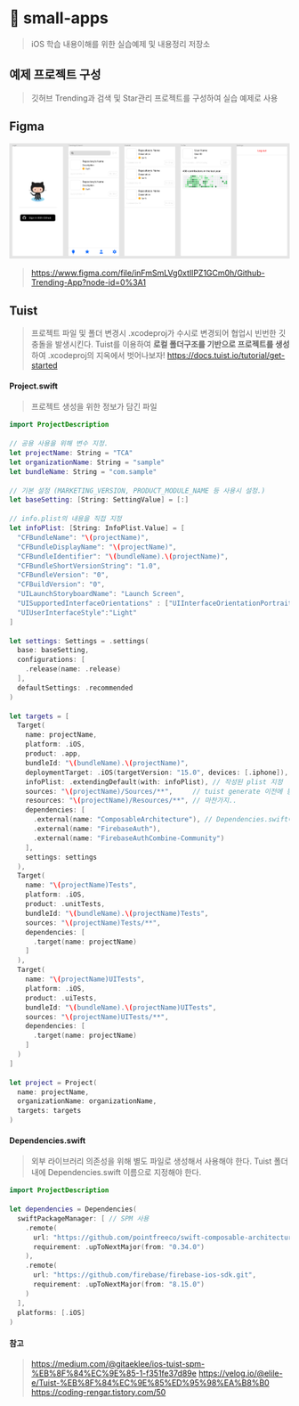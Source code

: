 # :game_die: small-apps

> iOS 학습 내용이해를 위한 실습예제 및 내용정리 저장소


## 예제 프로젝트 구성

> 깃허브 Trending과 검색 및 Star관리 프로젝트를 구성하여 실습 예제로 사용

## Figma

![stroybard](./Resources/storyboard.png)


> https://www.figma.com/file/inFmSmLVg0xtIlPZ1GCm0h/Github-Trending-App?node-id=0%3A1

## Tuist

> 프로젝트 파일 및 폴더 변경시 .xcodeproj가 수시로 변경되어 협업시 빈번한 깃 충돌을 발생시킨다.
> Tuist를 이용하여 **로컬 폴더구조를 기반으로 프로젝트를 생성**하여 .xcodeproj의 지옥에서 벗어나보자!
> https://docs.tuist.io/tutorial/get-started

#### Project.swift
> 프로젝트 생성을 위한 정보가 담긴 파일

```swift
import ProjectDescription

// 공용 사용을 위해 변수 지정.
let projectName: String = "TCA"
let organizationName: String = "sample"
let bundleName: String = "com.sample"

// 기본 설정 (MARKETING_VERSION, PRODUCT_MODULE_NAME 등 사용시 설정.)
let baseSetting: [String: SettingValue] = [:]

// info.plist의 내용을 직접 지정
let infoPlist: [String: InfoPlist.Value] = [
  "CFBundleName": "\(projectName)",
  "CFBundleDisplayName": "\(projectName)",
  "CFBundleIdentifier": "\(bundleName).\(projectName)",
  "CFBundleShortVersionString": "1.0",
  "CFBundleVersion": "0",
  "CFBuildVersion": "0",
  "UILaunchStoryboardName": "Launch Screen",
  "UISupportedInterfaceOrientations" : ["UIInterfaceOrientationPortrait"],
  "UIUserInterfaceStyle":"Light"
]

let settings: Settings = .settings(
  base: baseSetting,
  configurations: [
    .release(name: .release)
  ],
  defaultSettings: .recommended
)

let targets = [
  Target(
    name: projectName,
    platform: .iOS,
    product: .app,
    bundleId: "\(bundleName).\(projectName)",
    deploymentTarget: .iOS(targetVersion: "15.0", devices: [.iphone]),
    infoPlist: .extendingDefault(with: infoPlist), // 작성된 plist 지정
    sources: "\(projectName)/Sources/**",     // tuist generate 이전에 동일한 폴더구조를 생성해야 한다.
    resources: "\(projectName)/Resources/**", // 마찬가지..
    dependencies: [
      .external(name: "ComposableArchitecture"), // Dependencies.swift에 정의한 라이브러리의 이름
      .external(name: "FirebaseAuth"),
      .external(name: "FirebaseAuthCombine-Community")
    ],
    settings: settings
  ),
  Target(
    name: "\(projectName)Tests",
    platform: .iOS,
    product: .unitTests,
    bundleId: "\(bundleName).\(projectName)Tests",
    sources: "\(projectName)Tests/**",
    dependencies: [
      .target(name: projectName)
    ]
  ),
  Target(
    name: "\(projectName)UITests",
    platform: .iOS,
    product: .uiTests,
    bundleId: "\(bundleName).\(projectName)UITests",
    sources: "\(projectName)UITests/**",
    dependencies: [
      .target(name: projectName)
    ]
  )
]

let project = Project(
  name: projectName,
  organizationName: organizationName,
  targets: targets
)
```

#### Dependencies.swift
> 외부 라이브러리 의존성을 위해 별도 파일로 생성해서 사용해야 한다.
> Tuist 폴더내에 Dependencies.swift 이름으로 지정해야 한다.

```swift
import ProjectDescription

let dependencies = Dependencies(
  swiftPackageManager: [ // SPM 사용
    .remote(
      url: "https://github.com/pointfreeco/swift-composable-architecture.git",
      requirement: .upToNextMajor(from: "0.34.0")
    ),
    .remote(
      url: "https://github.com/firebase/firebase-ios-sdk.git",
      requirement: .upToNextMajor(from: "8.15.0")
    )
  ],
  platforms: [.iOS]
)
```

#### 참고
> https://medium.com/@gitaeklee/ios-tuist-spm-%EB%8F%84%EC%9E%85-1-f351fe37d89e
> https://velog.io/@elile-e/Tuist-%EB%8F%84%EC%9E%85%ED%95%98%EA%B8%B0
> https://coding-rengar.tistory.com/50